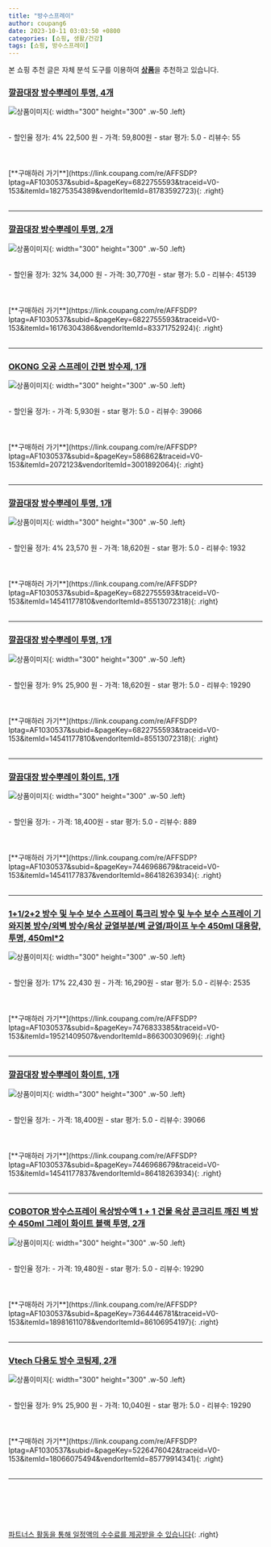 ```yaml
---
title: "방수스프레이"
author: coupang6
date: 2023-10-11 03:03:50 +0800
categories: [쇼핑, 생활/건강]
tags: [쇼핑, 방수스프레이]
---
```


본 쇼핑 추천 글은 자체 분석 도구를 이용하여 [**상품**](https://link.coupang.com/a/bao1ui)을 추천하고 있습니다.

### [깔끔대장 방수뿌레이 투명, 4개](https://link.coupang.com/re/AFFSDP?lptag=AF1030537&subid=&pageKey=6822755593&traceid=V0-153&itemId=18275354389&vendorItemId=81783592723)

![상품이미지](https://thumbnail9.coupangcdn.com/thumbnails/remote/230x230ex/image/vendor_inventory/5b4e/8b9c2a245fe931c8e6501b365e2e6376039152c7f1f94efacacdb3fffeaa.jpg){: width="300" height="300" .w-50 .left}


<br>
- 할인율 정가: 4%  22,500   원
- 가격: 59,800원
- star 평가: 5.0
- 리뷰수: 55
<br>
<br>
<br>
<br>
[**구매하러 가기**](https://link.coupang.com/re/AFFSDP?lptag=AF1030537&subid=&pageKey=6822755593&traceid=V0-153&itemId=18275354389&vendorItemId=81783592723){: .right}
<br>
<br>

---

### [깔끔대장 방수뿌레이 투명, 2개](https://link.coupang.com/re/AFFSDP?lptag=AF1030537&subid=&pageKey=6822755593&traceid=V0-153&itemId=16176304386&vendorItemId=83371752924)

![상품이미지](https://thumbnail7.coupangcdn.com/thumbnails/remote/230x230ex/image/retail/images/2973103237219438-0d250010-943c-49a1-a4f5-f249b54868d5.jpg){: width="300" height="300" .w-50 .left}


<br>
- 할인율 정가: 32%  34,000   원
- 가격: 30,770원
- star 평가: 5.0
- 리뷰수: 45139
<br>
<br>
<br>
<br>
[**구매하러 가기**](https://link.coupang.com/re/AFFSDP?lptag=AF1030537&subid=&pageKey=6822755593&traceid=V0-153&itemId=16176304386&vendorItemId=83371752924){: .right}
<br>
<br>

---

### [OKONG 오공 스프레이 간편 방수제, 1개](https://link.coupang.com/re/AFFSDP?lptag=AF1030537&subid=&pageKey=586862&traceid=V0-153&itemId=2072123&vendorItemId=3001892064)

![상품이미지](https://thumbnail6.coupangcdn.com/thumbnails/remote/230x230ex/image/retail/images/84517405114106-e6766c55-77de-4987-9188-74ca2ccce148.jpg){: width="300" height="300" .w-50 .left}


<br>
- 할인율 정가: 
- 가격: 5,930원
- star 평가: 5.0
- 리뷰수: 39066
<br>
<br>
<br>
<br>
[**구매하러 가기**](https://link.coupang.com/re/AFFSDP?lptag=AF1030537&subid=&pageKey=586862&traceid=V0-153&itemId=2072123&vendorItemId=3001892064){: .right}
<br>
<br>

---

### [깔끔대장 방수뿌레이 투명, 1개](https://link.coupang.com/re/AFFSDP?lptag=AF1030537&subid=&pageKey=6822755593&traceid=V0-153&itemId=14541177810&vendorItemId=85513072318)

![상품이미지](https://thumbnail10.coupangcdn.com/thumbnails/remote/230x230ex/image/retail/images/664354533789054-9a79aef1-1b25-400c-8468-05508ee612d8.jpg){: width="300" height="300" .w-50 .left}


<br>
- 할인율 정가: 4%  23,570   원
- 가격: 18,620원
- star 평가: 5.0
- 리뷰수: 1932
<br>
<br>
<br>
<br>
[**구매하러 가기**](https://link.coupang.com/re/AFFSDP?lptag=AF1030537&subid=&pageKey=6822755593&traceid=V0-153&itemId=14541177810&vendorItemId=85513072318){: .right}
<br>
<br>

---

### [깔끔대장 방수뿌레이 투명, 1개](https://link.coupang.com/re/AFFSDP?lptag=AF1030537&subid=&pageKey=6822755593&traceid=V0-153&itemId=14541177810&vendorItemId=85513072318)

![상품이미지](https://thumbnail10.coupangcdn.com/thumbnails/remote/230x230ex/image/retail/images/664354533789054-9a79aef1-1b25-400c-8468-05508ee612d8.jpg){: width="300" height="300" .w-50 .left}


<br>
- 할인율 정가: 9%  25,900   원
- 가격: 18,620원
- star 평가: 5.0
- 리뷰수: 19290
<br>
<br>
<br>
<br>
[**구매하러 가기**](https://link.coupang.com/re/AFFSDP?lptag=AF1030537&subid=&pageKey=6822755593&traceid=V0-153&itemId=14541177810&vendorItemId=85513072318){: .right}
<br>
<br>

---

### [깔끔대장 방수뿌레이 화이트, 1개](https://link.coupang.com/re/AFFSDP?lptag=AF1030537&subid=&pageKey=7446968679&traceid=V0-153&itemId=14541177837&vendorItemId=86418263934)

![상품이미지](https://thumbnail8.coupangcdn.com/thumbnails/remote/230x230ex/image/retail/images/2023/06/29/11/0/e6680c9c-8bbf-4903-8b90-d14d33820f47.jpg){: width="300" height="300" .w-50 .left}


<br>
- 할인율 정가: 
- 가격: 18,400원
- star 평가: 5.0
- 리뷰수: 889
<br>
<br>
<br>
<br>
[**구매하러 가기**](https://link.coupang.com/re/AFFSDP?lptag=AF1030537&subid=&pageKey=7446968679&traceid=V0-153&itemId=14541177837&vendorItemId=86418263934){: .right}
<br>
<br>

---

### [1+1/2+2 방수 및 누수 보수 스프레이 특크리 방수 및 누수 보수 스프레이 기와지붕 방수/외벽 방수/옥상 균열부분/벽 균열/파이프 누수 450ml 대용량, 투명, 450ml*2](https://link.coupang.com/re/AFFSDP?lptag=AF1030537&subid=&pageKey=7476833385&traceid=V0-153&itemId=19521409507&vendorItemId=86630030969)

![상품이미지](https://thumbnail8.coupangcdn.com/thumbnails/remote/230x230ex/image/vendor_inventory/244b/50b93bc310f1d8d025c1667eeca27d6e550444b4b5ac69ac939aa3718576.png){: width="300" height="300" .w-50 .left}


<br>
- 할인율 정가: 17%  22,430   원
- 가격: 16,290원
- star 평가: 5.0
- 리뷰수: 2535
<br>
<br>
<br>
<br>
[**구매하러 가기**](https://link.coupang.com/re/AFFSDP?lptag=AF1030537&subid=&pageKey=7476833385&traceid=V0-153&itemId=19521409507&vendorItemId=86630030969){: .right}
<br>
<br>

---

### [깔끔대장 방수뿌레이 화이트, 1개](https://link.coupang.com/re/AFFSDP?lptag=AF1030537&subid=&pageKey=7446968679&traceid=V0-153&itemId=14541177837&vendorItemId=86418263934)

![상품이미지](https://thumbnail8.coupangcdn.com/thumbnails/remote/230x230ex/image/retail/images/2023/06/29/11/0/e6680c9c-8bbf-4903-8b90-d14d33820f47.jpg){: width="300" height="300" .w-50 .left}


<br>
- 할인율 정가: 
- 가격: 18,400원
- star 평가: 5.0
- 리뷰수: 39066
<br>
<br>
<br>
<br>
[**구매하러 가기**](https://link.coupang.com/re/AFFSDP?lptag=AF1030537&subid=&pageKey=7446968679&traceid=V0-153&itemId=14541177837&vendorItemId=86418263934){: .right}
<br>
<br>

---

### [COBOTOR 방수스프레이 옥상방수액 1 + 1 건물 옥상 콘크리트 깨진 벽 방수 450ml 그레이 화이트 블랙 투명, 2개](https://link.coupang.com/re/AFFSDP?lptag=AF1030537&subid=&pageKey=7364446781&traceid=V0-153&itemId=18981611078&vendorItemId=86106954197)

![상품이미지](https://thumbnail7.coupangcdn.com/thumbnails/remote/230x230ex/image/vendor_inventory/6adc/a276a222dc8acf66c51e40a29438c4bb9f5bb02c0829fb6d663bef46c341.jpg){: width="300" height="300" .w-50 .left}


<br>
- 할인율 정가: 
- 가격: 19,480원
- star 평가: 5.0
- 리뷰수: 19290
<br>
<br>
<br>
<br>
[**구매하러 가기**](https://link.coupang.com/re/AFFSDP?lptag=AF1030537&subid=&pageKey=7364446781&traceid=V0-153&itemId=18981611078&vendorItemId=86106954197){: .right}
<br>
<br>

---

### [Vtech 다용도 방수 코팅제, 2개](https://link.coupang.com/re/AFFSDP?lptag=AF1030537&subid=&pageKey=5226476042&traceid=V0-153&itemId=18066075494&vendorItemId=85779914341)

![상품이미지](https://thumbnail7.coupangcdn.com/thumbnails/remote/230x230ex/image/retail/images/2023/04/25/17/7/32374b3d-e939-4baa-b1ea-46df65bf745b.jpg){: width="300" height="300" .w-50 .left}


<br>
- 할인율 정가: 9%  25,900   원
- 가격: 10,040원
- star 평가: 5.0
- 리뷰수: 19290
<br>
<br>
<br>
<br>
[**구매하러 가기**](https://link.coupang.com/re/AFFSDP?lptag=AF1030537&subid=&pageKey=5226476042&traceid=V0-153&itemId=18066075494&vendorItemId=85779914341){: .right}
<br>
<br>

---
<br><br><br><br><br> [파트너스 활동을 통해 일정액의 수수료를 제공받을 수 있습니다](https://link.coupang.com/a/bao1ui){: .right}